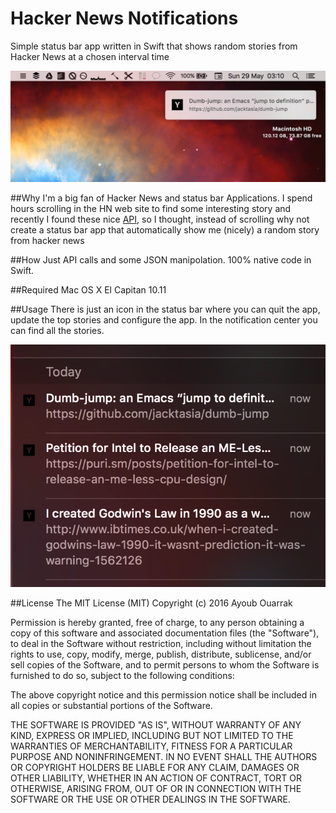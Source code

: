 # Hacker News Notifications
Simple status bar app written in Swift that shows random stories from Hacker News at a chosen interval time
     
     
![](https://raw.githubusercontent.com/AyoubOuarrak/Hacker-News-Notifications/master/Hacker%20News%20Notification/Resources/Screen%20Shot%202016-05-29%20at%2003.09.58.png)

##Why
I'm a big fan of Hacker News and status bar Applications. I spend hours scrolling in the HN web site to find some interesting story and recently I found these nice [API](https://github.com/HackerNews/API), so I thought, instead of scrolling why not create a status bar app that automatically show me (nicely) a random story from hacker news

##How
Just API calls and some JSON manipolation. 100% native code in Swift.

##Required
Mac OS X El Capitan 10.11  

##Usage
There is just an icon in the status bar where you can quit the app, update the top stories and configure the app. In the notification center you can find all the stories.

![](https://raw.githubusercontent.com/AyoubOuarrak/Hacker-News-Notifications/master/Hacker%20News%20Notification/Resources/Screen%20Shot%202016-05-29%20at%2003.10.06.png)

##License
The MIT License (MIT)
Copyright (c) 2016 Ayoub Ouarrak

Permission is hereby granted, free of charge, to any person obtaining a copy of this software and associated documentation files (the "Software"), to deal in the Software without restriction, including without limitation the rights to use, copy, modify, merge, publish, distribute, sublicense, and/or sell copies of the Software, and to permit persons to whom the Software is furnished to do so, subject to the following conditions:

The above copyright notice and this permission notice shall be included in all copies or substantial portions of the Software.

THE SOFTWARE IS PROVIDED "AS IS", WITHOUT WARRANTY OF ANY KIND, EXPRESS OR IMPLIED, INCLUDING BUT NOT LIMITED TO THE WARRANTIES OF MERCHANTABILITY, FITNESS FOR A PARTICULAR PURPOSE AND NONINFRINGEMENT. IN NO EVENT SHALL THE AUTHORS OR COPYRIGHT HOLDERS BE LIABLE FOR ANY CLAIM, DAMAGES OR OTHER LIABILITY, WHETHER IN AN ACTION OF CONTRACT, TORT OR OTHERWISE, ARISING FROM, OUT OF OR IN CONNECTION WITH THE SOFTWARE OR THE USE OR OTHER DEALINGS IN THE SOFTWARE.
